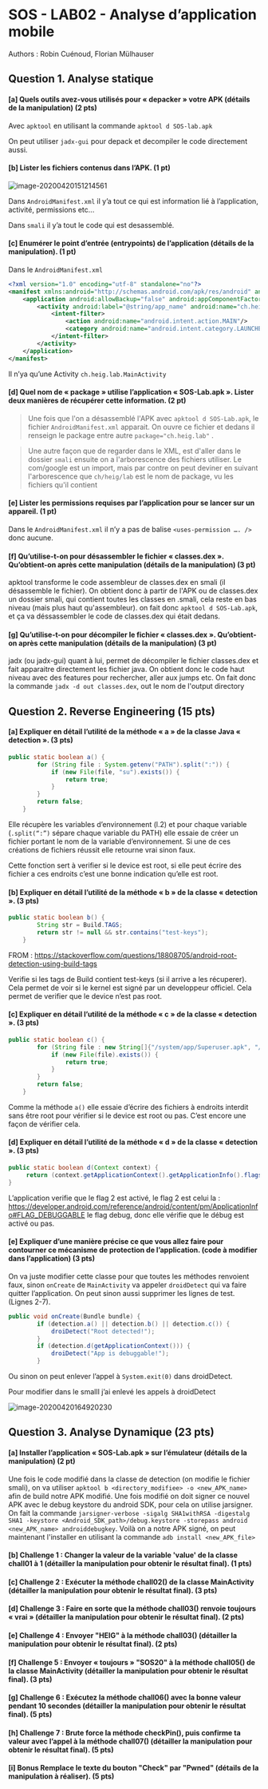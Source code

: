 # SOS - LAB02 - Analyse d’application mobile

Authors : Robin Cuénoud, Florian Mülhauser

## Question 1. Analyse statique

#### [a] Quels outils avez-vous utilisés pour « depacker » votre APK (détails de la manipulation) (2 pts)

Avec `apktool` en utilisant la commande `apktool d SOS-lab.apk`

On peut utiliser `jadx-gui` pour depack et decompiler le code directement aussi.

#### [b] Lister les fichiers contenus dans l’APK. (1 pt)

![image-20200420151214561](image_sos/1b)

Dans `AndroidManifest.xml` il y’a tout ce qui est information lié à l’application, activité, permissions etc...

Dans `smali` il y’a tout le code qui est desassemblé.



#### [c] Enumérer le point d’entrée (entrypoints) de l’application (détails de la manipulation). (1 pt)

Dans le `AndroidManifest.xml`

```xml
<?xml version="1.0" encoding="utf-8" standalone="no"?>
<manifest xmlns:android="http://schemas.android.com/apk/res/android" android:compileSdkVersion="28" android:compileSdkVersionCodename="9" package="ch.heig.lab" platformBuildVersionCode="28" platformBuildVersionName="9">
    <application android:allowBackup="false" android:appComponentFactory="androidx.core.app.CoreComponentFactory" android:icon="@mipmap/ic_launcher" android:label="@string/app_name" android:roundIcon="@mipmap/ic_launcher_round" android:supportsRtl="true" android:theme="@style/AppTheme">
        <activity android:label="@string/app_name" android:name="ch.heig.lab.MainActivity" android:theme="@style/AppTheme.NoActionBar">
            <intent-filter>
                <action android:name="android.intent.action.MAIN"/>
                <category android:name="android.intent.category.LAUNCHER"/>
            </intent-filter>
        </activity>
    </application>
</manifest>
```

Il n’ya qu’une Activity `ch.heig.lab.MainActivity`

#### [d]  Quel	nom	de	« package »	utilise	l’application	« SOS-Lab.apk ». Lister	deux	manières de	récupérer	cette	information. (2 pt)

> Une fois que l'on a désassemblé l'APK avec `apktool d SOS-Lab.apk`, le fichier `AndroidManifest.xml` apparait. On ouvre ce fichier et dedans il renseign le package entre autre `package="ch.heig.lab"` .


> Une autre façon que de regarder dans le XML, est d'aller dans le dossier `smali` ensuite on a l'arborescence des fichiers utiliser. Le com/google est un import, mais par contre on peut deviner en suivant l'arborescence que `ch/heig/lab` est le nom de package, vu les fichiers qu'il contient

#### [e] Lister les permissions requises par l’application pour se lancer sur un appareil. (1 pt)

Dans le `AndroidManifest.xml` il n’y a pas de balise `<uses-permission …. />` donc aucune.

#### [f] Qu’utilise-t-on pour désassembler le fichier « classes.dex ». Qu’obtient-on après cette manipulation (détails de la manipulation) (3 pt)

apktool transforme le code assembleur de classes.dex en smali (il désassemble le fichier). On obtient donc à partir de l'APK ou de classes.dex un dossier smali, qui contient toutes les classes en .smali, cela reste en bas niveau (mais plus haut qu'assembleur). on fait donc `apktool d SOS-Lab.apk`, et ça va déssassembler le code de classes.dex qui était dedans.

#### [g] Qu’utilise-t-on pour décompiler le fichier « classes.dex ». Qu’obtient-on après cette manipulation (détails de la manipulation) (3 pt)

jadx (ou jadx-gui) quant à lui, permet de décompiler le fichier classes.dex et fait apparaitre directement les fichier java. On obtient donc le code haut niveau avec des features pour rechercher, aller aux jumps etc. On fait donc la commande `jadx -d out classes.dex`, out le nom de l'output directory

## Question 2. Reverse Engineering (15 pts)

#### [a] Expliquer en détail l’utilité de la méthode « a » de la classe Java « detection ». (3 pts)

```java
public static boolean a() {
        for (String file : System.getenv("PATH").split(":")) {
            if (new File(file, "su").exists()) {
                return true;
            }
        }
        return false;
    }
```

Elle récupère les variables d’environnement (l.2) et pour chaque variable (`.split(“:”)` sépare chaque variable du PATH) elle essaie de créer un fichier portant le nom de la variable d’environnement. Si une de ces créations de fichiers réussit elle retourne vrai sinon faux.

Cette fonction sert à verifier si le device est root, si elle peut écrire des fichier a ces endroits c’est une bonne  indication qu’elle est root.  

#### [b] Expliquer en détail l’utilité de la méthode « b » de la classe « detection ». (3 pts)

```java
public static boolean b() {
        String str = Build.TAGS;
        return str != null && str.contains("test-keys");
    }
```

FROM : https://stackoverflow.com/questions/18808705/android-root-detection-using-build-tags

Verifie si les tags de Build contient test-keys (si il arrive a les récuperer). Cela permet de voir si le kernel est signé par un developpeur officiel. Cela permet de verifier que le device n’est pas root.

#### [c] Expliquer en détail l’utilité de la méthode « c » de la classe « detection ». (3 pts)

```java
public static boolean c() {
        for (String file : new String[]{"/system/app/Superuser.apk", "/system/xbin/daemonsu", "/system/etc/init.d/99SuperSUDaemon", "/system/bin/.ext/.su", "/system/etc/.has_su_daemon", "/system/etc/.installed_su_daemon", "/dev/com.koushikdutta.superuser.daemon/"}) {
            if (new File(file).exists()) {
                return true;
            }
        }
        return false;
    }
```

Comme la méthode  `a()` elle essaie d’écrire des fichiers à endroits interdit sans être root pour vérifier si le device est root ou pas. C’est encore une façon de vérifier cela.

#### [d] Expliquer en détail l’utilité de la méthode « d » de la classe « detection ». (3 pts)

```java
public static boolean d(Context context) {
     return (context.getApplicationContext().getApplicationInfo().flags & 2) != 0;
}
```

L’application verifie que le flag 2 est activé, le flag 2 est celui la : https://developer.android.com/reference/android/content/pm/ApplicationInfo#FLAG_DEBUGGABLE le flag debug, donc elle vérifie que le débug est activé ou pas.

#### [e] Expliquer d’une manière précise ce que vous allez faire pour contourner ce mécanisme de protection de l’application. (code à modifier dans l’application) (3 pts)

On va juste modifier cette classe pour que toutes les méthodes renvoient faux, sinon `onCreate` de `MainActivity`  va appeler `droidDetect` qui va faire quitter l’application. On peut sinon aussi supprimer les lignes de test. (Lignes 2-7).

```java
public void onCreate(Bundle bundle) {
        if (detection.a() || detection.b() || detection.c()) {
            droiDetect("Root detected!");
        }
        if (detection.d(getApplicationContext())) {
            droiDetect("App is debuggable!");
        }
```

Ou sinon on peut enlever l’appel à `System.exit(0)` dans droidDetect.

Pour modifier dans le smallI j’ai enlevé les appels à droidDetect

![image-20200420164920230](image_sos/31)

## Question 3. Analyse Dynamique (23 pts)

#### [a] Installer l’application « SOS-Lab.apk » sur l’émulateur (détails de la manipulation) (2 pt)

Une fois le code modifié dans la classe de detection (on modifie le fichier smali), on va utiliser `apktool b <directory_modifiee> -o <new_APK_name>` afin de build notre APK modifié. Une fois modifié on doit signer ce nouvel APK avec le debug keystore du android SDK, pour cela on utilise jarsigner. On fait la commande `jarsigner-verbose -sigalg SHA1withRSA -digestalg SHA1 -keystore
<Android_SDK_path>/debug.keystore -storepass android <new_APK_name> androiddebugkey`. Voilà on a notre APK signé, on peut maintenant l'installer en utilisant la commande `adb install <new_APK_file>`


#### [b] Challenge 1 : Changer la valeur de la variable 'value' de la classe chall01 à 1 (détailler la manipulation pour obtenir le résultat final). (1 pts)

#### [c] Challenge 2 : Exécuter la méthode chall02() de la classe MainActivity (détailler la manipulation pour obtenir le résultat final). (3 pts)

#### [d] Challenge 3 : Faire en sorte que la méthode chall03() renvoie toujours « vrai » (détailler la manipulation pour obtenir le résultat final). (2 pts)

#### [e] Challenge 4 : Envoyer "HEIG" à la méthode chall03() (détailler la manipulation pour obtenir le résultat final). (2 pts)

#### [f] Challenge 5 : Envoyer « toujours » "SOS20" à la méthode chall05() de la classe MainActivity (détailler la manipulation pour obtenir le résultat final). (3 pts)

#### [g] Challenge 6 : Exécutez la méthode chall06() avec la bonne valeur pendant 10 secondes (détailler la manipulation pour obtenir le résultat final). (5 pts)

#### [h] Challenge 7 : Brute force la méthode checkPin(), puis confirme ta valeur avec l’appel à la méthode chall07() (détailler la manipulation pour obtenir le résultat final). (5 pts)

#### [i] Bonus Remplace le texte du bouton "Check" par "Pwned" (détails de la manipulation à réaliser). (5 pts)
